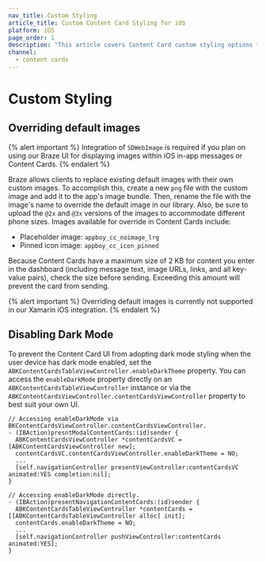 ```yaml
---
nav_title: Custom Styling
article_title: Custom Content Card Styling for iOS
platform: iOS
page_order: 1
description: "This article covers Content Card custom styling options for your iOS application."
channel:
  - content cards
---
```


# Custom Styling

## Overriding default images

{% alert important %}
Integration of `SDWebImage` is required if you plan on using our Braze UI for displaying images within iOS in-app messages or Content Cards.
{% endalert %}

Braze allows clients to replace existing default images with their own custom images. To accomplish this, create a new `png` file with the custom image and add it to the app's image bundle. Then, rename the file with the image's name to override the default image in our library. Also, be sure to upload the `@2x` and `@3x` versions of the images to accommodate different phone sizes. Images available for override in Content Cards include:

- Placeholder image: `appboy_cc_noimage_lrg`
- Pinned icon image: `appboy_cc_icon_pinned`

Because Content Cards have a maximum size of 2 KB for content you enter in the dashboard (including message text, image URLs, links, and all key-value pairs), check the size before sending. Exceeding this amount will prevent the card from sending.

{% alert important %}
Overriding default images is currently not supported in our Xamarin iOS integration.
{% endalert %}

## Disabling Dark Mode

To prevent the Content Card UI from adopting dark mode styling when the user device has dark mode enabled, set the `ABKContentCardsTableViewController.enableDarkTheme` property. You can access the `enableDarkMode` property directly on an `ABKContentCardsTableViewController` instance or via the `ABKContentCardsViewController.contentCardsViewController` property to best suit your own UI.

```objc
// Accessing enableDarkMode via BKContentCardsViewController.contentCardsViewController.
- (IBAction)presntModalContentCards:(id)sender {
  ABKContentCardsViewController *contentCardsVC = [ABKContentCardsViewController new];
  contentCardsVC.contentCardsViewController.enableDarkTheme = NO;
  ...
  [self.navigationController presentViewController:contentCardsVC animated:YES completion:nil];
}

// Accessing enableDarkMode directly.
- (IBAction)presentNavigationContentCards:(id)sender {
  ABKContentCardsTableViewController *contentCards = [[ABKContentCardsTableViewController alloc] init];
  contentCards.enableDarkTheme = NO;
  ...
  [self.navigationController pushViewController:contentCards animated:YES];
}
```

[1]: {{site.baseurl}}/user_guide/message_building_by_channel/content_cards/customize/#customization-approaches
